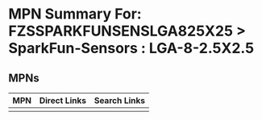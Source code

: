 



# MPN Summary For: FZSSPARKFUNSENSLGA825X25 > SparkFun-Sensors : LGA-8-2.5X2.5

## MPNs
  

|MPN|Direct Links|Search Links|
| :--- | :--- | :--- |
||||
